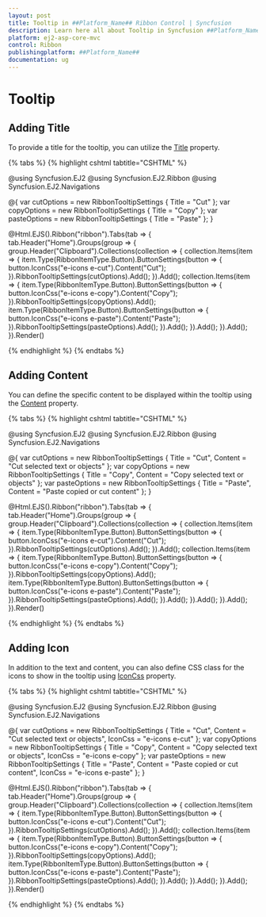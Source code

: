 ```yaml
---
layout: post
title: Tooltip in ##Platform_Name## Ribbon Control | Syncfusion
description: Learn here all about Tooltip in Syncfusion ##Platform_Name## Ribbon control of Syncfusion Essential JS 2 and more.
platform: ej2-asp-core-mvc
control: Ribbon
publishingplatform: ##Platform_Name##
documentation: ug
---
```


# Tooltip

## Adding Title

To provide a title for the tooltip, you can utilize the [Title](https://help.syncfusion.com/cr/aspnetmvc-js2/Syncfusion.EJ2.Ribbon.RibbonTooltipSettings.html#Syncfusion_EJ2_Ribbon_RibbonTooltipSettings_Title) property.

{% tabs %}
{% highlight cshtml tabtitle="CSHTML" %}

@using Syncfusion.EJ2
@using Syncfusion.EJ2.Ribbon
@using Syncfusion.EJ2.Navigations

@{
    var cutOptions = new RibbonTooltipSettings { Title = "Cut" };
    var copyOptions = new RibbonTooltipSettings { Title = "Copy" };
    var pasteOptions = new RibbonTooltipSettings { Title = "Paste" };
}

@Html.EJS().Ribbon("ribbon").Tabs(tab =>
{
    tab.Header("Home").Groups(group =>
    {
        group.Header("Clipboard").Collections(collection =>
        {
            collection.Items(item =>
            {
                item.Type(RibbonItemType.Button).ButtonSettings(button =>
                {
                    button.IconCss("e-icons e-cut").Content("Cut");
                }).RibbonTooltipSettings(cutOptions).Add();
            }).Add();
            collection.Items(item =>
            {
                item.Type(RibbonItemType.Button).ButtonSettings(button =>
                {
                    button.IconCss("e-icons e-copy").Content("Copy");
                }).RibbonTooltipSettings(copyOptions).Add();
                item.Type(RibbonItemType.Button).ButtonSettings(button =>
                {
                    button.IconCss("e-icons e-paste").Content("Paste");
                }).RibbonTooltipSettings(pasteOptions).Add();
            }).Add();
        }).Add();
    }).Add();
}).Render()

{% endhighlight %}
{% endtabs %}

## Adding Content

You can define the specific content to be displayed within the tooltip using the [Content](https://help.syncfusion.com/cr/aspnetmvc-js2/Syncfusion.EJ2.Ribbon.RibbonTooltipSettings.html#Syncfusion_EJ2_Ribbon_RibbonTooltipSettings_Content) property.

{% tabs %}
{% highlight cshtml tabtitle="CSHTML" %}

@using Syncfusion.EJ2
@using Syncfusion.EJ2.Ribbon
@using Syncfusion.EJ2.Navigations

@{
    var cutOptions = new RibbonTooltipSettings { Title = "Cut", Content = "Cut selected text or objects" };
    var copyOptions = new RibbonTooltipSettings { Title = "Copy", Content = "Copy selected text or objects" };
    var pasteOptions = new RibbonTooltipSettings { Title = "Paste", Content = "Paste copied or cut content" };
}

@Html.EJS().Ribbon("ribbon").Tabs(tab =>
{
    tab.Header("Home").Groups(group =>
    {
        group.Header("Clipboard").Collections(collection =>
        {
            collection.Items(item =>
            {
                item.Type(RibbonItemType.Button).ButtonSettings(button =>
                {
                    button.IconCss("e-icons e-cut").Content("Cut");
                }).RibbonTooltipSettings(cutOptions).Add();
            }).Add();
            collection.Items(item =>
            {
                item.Type(RibbonItemType.Button).ButtonSettings(button =>
                {
                    button.IconCss("e-icons e-copy").Content("Copy");
                }).RibbonTooltipSettings(copyOptions).Add();
                item.Type(RibbonItemType.Button).ButtonSettings(button =>
                {
                    button.IconCss("e-icons e-paste").Content("Paste");
                }).RibbonTooltipSettings(pasteOptions).Add();
            }).Add();
        }).Add();
    }).Add();
}).Render()

{% endhighlight %}
{% endtabs %}

## Adding Icon

In addition to the text and content, you can also define CSS class for the icons to show in the tooltip using [IconCss](https://help.syncfusion.com/cr/aspnetmvc-js2/Syncfusion.EJ2.Ribbon.RibbonTooltipSettings.html#Syncfusion_EJ2_Ribbon_RibbonTooltipSettings_IconCss) property.

{% tabs %}
{% highlight cshtml tabtitle="CSHTML" %}

@using Syncfusion.EJ2
@using Syncfusion.EJ2.Ribbon
@using Syncfusion.EJ2.Navigations

@{
    var cutOptions = new RibbonTooltipSettings { Title = "Cut", Content = "Cut selected text or objects", IconCss = "e-icons e-cut" };
    var copyOptions = new RibbonTooltipSettings { Title = "Copy", Content = "Copy selected text or objects", IconCss = "e-icons e-copy" };
    var pasteOptions = new RibbonTooltipSettings { Title = "Paste", Content = "Paste copied or cut content", IconCss = "e-icons e-paste" };
}

@Html.EJS().Ribbon("ribbon").Tabs(tab =>
{
    tab.Header("Home").Groups(group =>
    {
        group.Header("Clipboard").Collections(collection =>
        {
            collection.Items(item =>
            {
                item.Type(RibbonItemType.Button).ButtonSettings(button =>
                {
                    button.IconCss("e-icons e-cut").Content("Cut");
                }).RibbonTooltipSettings(cutOptions).Add();
            }).Add();
            collection.Items(item =>
            {
                item.Type(RibbonItemType.Button).ButtonSettings(button =>
                {
                    button.IconCss("e-icons e-copy").Content("Copy");
                }).RibbonTooltipSettings(copyOptions).Add();
                item.Type(RibbonItemType.Button).ButtonSettings(button =>
                {
                    button.IconCss("e-icons e-paste").Content("Paste");
                }).RibbonTooltipSettings(pasteOptions).Add();
            }).Add();
        }).Add();
    }).Add();
}).Render()

{% endhighlight %}
{% endtabs %}